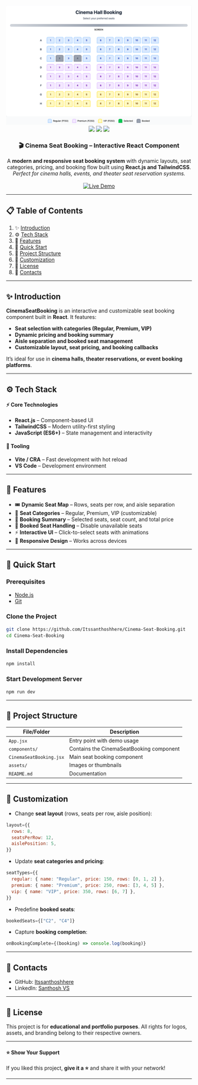 
<div align="center"> <br /> 
<a href="https://github.com/Itssanthoshhere/Cinema-Seat-Booking" target="_blank"> 
<img src="/public/cinemaThumbnail.png" alt="Project Banner"> 
</a> <br /> 
<div>
<img src="https://img.shields.io/badge/-React-61DAFB?style=for-the-badge&logo=react&logoColor=black" />
<img src="https://img.shields.io/badge/-TailwindCSS-38B2AC?style=for-the-badge&logo=tailwind-css&logoColor=white" />
<img src="https://img.shields.io/badge/-JavaScript-F7DF1E?style=for-the-badge&logo=javascript&logoColor=black" />
</div> 

<div align="center"> 
<h3>🎬 Cinema Seat Booking – Interactive React Component</h3> 
A <b>modern and responsive seat booking system</b> with dynamic layouts, seat categories, pricing, and booking flow built using <b>React.js and TailwindCSS</b>.<br/> 
<i>Perfect for cinema halls, events, and theater seat reservation systems.</i> 
</div> <br /> 

<a href="https://cinemaseatbooking.vercel.app/" target="_blank"> 
<img src="https://img.shields.io/badge/🚀%20Live%20Demo-brightgreen?style=for-the-badge&logo=vercel&logoColor=white" alt="Live Demo" /> 
</a> 
<br /> 
</div>

---

## 📋 Table of Contents  
1. ✨ [Introduction](#introduction)  
2. ⚙️ [Tech Stack](#tech-stack)  
3. 🔋 [Features](#features)  
4. 🤸 [Quick Start](#quick-start)  
5. 🧱 [Project Structure](#project-structure)  
6. 📝 [Customization](#customization)  
7. 📄 [License](#license)  
8. 🔗 [Contacts](#contacts)  

---

## ✨ Introduction  
**CinemaSeatBooking** is an interactive and customizable seat booking component built in **React**. It features:  
- **Seat selection with categories (Regular, Premium, VIP)**  
- **Dynamic pricing and booking summary**  
- **Aisle separation and booked seat management**  
- **Customizable layout, seat pricing, and booking callbacks**  

It’s ideal for use in **cinema halls, theater reservations, or event booking platforms**.  

---

## ⚙️ Tech Stack  

#### ⚡ Core Technologies  
* **React.js** – Component-based UI  
* **TailwindCSS** – Modern utility-first styling  
* **JavaScript (ES6+)** – State management and interactivity  

#### 🧹 Tooling  
* **Vite / CRA** – Fast development with hot reload  
* **VS Code** – Development environment  

---

## 🔋 Features  

* 🎟️ **Dynamic Seat Map** – Rows, seats per row, and aisle separation  
* 🎨 **Seat Categories** – Regular, Premium, VIP (customizable)  
* 💸 **Booking Summary** – Selected seats, seat count, and total price  
* 🚫 **Booked Seat Handling** – Disable unavailable seats  
* ⚡ **Interactive UI** – Click-to-select seats with animations  
* 📱 **Responsive Design** – Works across devices  

---

## 🤸 Quick Start  

### Prerequisites  
* [Node.js](https://nodejs.org/)  
* [Git](https://git-scm.com/)  

### Clone the Project  

```bash
git clone https://github.com/Itssanthoshhere/Cinema-Seat-Booking.git
cd Cinema-Seat-Booking
````

### Install Dependencies

```bash
npm install
```

### Start Development Server

```bash
npm run dev
```

---

## 🧱 Project Structure

| File/Folder             | Description                              |
| ----------------------- | ---------------------------------------- |
| `App.jsx`               | Entry point with demo usage              |
| `components/`           | Contains the CinemaSeatBooking component |
| `CinemaSeatBooking.jsx` | Main seat booking component              |
| `assets/`               | Images or thumbnails                     |
| `README.md`             | Documentation                            |

---

## 📝 Customization

* Change **seat layout** (rows, seats per row, aisle position):

```jsx
layout={{
  rows: 8,
  seatsPerRow: 12,
  aislePosition: 5,
}}
```

* Update **seat categories and pricing**:

```jsx
seatTypes={{
  regular: { name: "Regular", price: 150, rows: [0, 1, 2] },
  premium: { name: "Premium", price: 250, rows: [3, 4, 5] },
  vip: { name: "VIP", price: 350, rows: [6, 7] },
}}
```

* Predefine **booked seats**:

```jsx
bookedSeats={["C2", "C4"]}
```

* Capture **booking completion**:

```jsx
onBookingComplete={(booking) => console.log(booking)}
```

---

## 🔗 Contacts

* GitHub: [Itssanthoshhere](https://github.com/Itssanthoshhere)
* LinkedIn: [Santhosh VS](https://www.linkedin.com/in/thesanthoshvs/)

---

## 📄 License

This project is for **educational and portfolio purposes**.
All rights for logos, assets, and branding belong to their respective owners.

---

#### ⭐ Show Your Support

If you liked this project, **give it a ⭐** and share it with your network!

---
